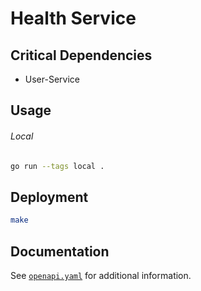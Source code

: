 # Health Service

## Critical Dependencies

- User-Service

## Usage 

###### Local

```bash
go run --tags local .
```

## Deployment

```bash
make
```

## Documentation

See [`openapi.yaml`](./openapi.yaml) for additional information.
